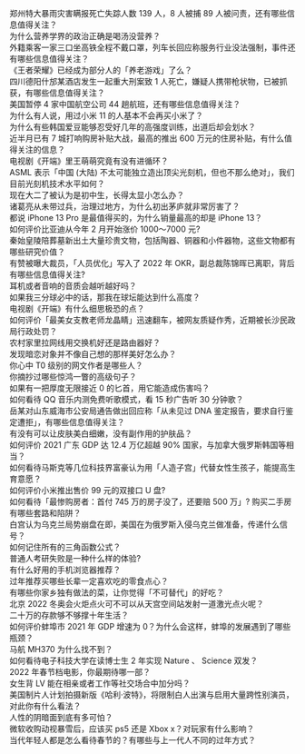 郑州特大暴雨灾害瞒报死亡失踪人数 139 人，8 人被捕 89 人被问责，还有哪些信息值得关注？  
为什么营养学界的政治正确是喝汤没营养？  
外籍乘客一家三口坐高铁全程不戴口罩，列车长回应称服务行业没法强制，事件还有哪些信息值得关注？  
《王者荣耀》已经成为部分人的「养老游戏」了么？  
四川德阳什邡某酒店发生一起重大刑案致 1 人死亡，嫌疑人携带枪状物，已被抓获，有哪些信息值得关注？  
美国暂停 4 家中国航空公司 44 趟航班，还有哪些信息值得关注？  
为什么有人说，用过小米 11 的人基本不会再买小米了？  
为什么有些韩国爱豆能够忍受好几年的高强度训练，出道后却会划水？  
近半月已有 7 城打响购房补贴大战，最高的推出 600 万元的住房补贴，有什么值得关注的信息？  
电视剧《开端》里王萌萌究竟有没有进循环？  
ASML 表示「中国 (大陆) 不太可能独立造出顶尖光刻机，但也不那么绝对」，我们目前光刻机技术水平如何？  
现在大二了被认为是初中生，长得太显小怎么办？  
诸葛亮从未带过兵，治理过地方，为什么初出茅庐就非常厉害了？  
都说 iPhone 13 Pro 是最值得买的，为什么销量最高的却是 iPhone 13？  
如何评价比亚迪从今年 2 月开始涨价 1000～7000 元?  
秦始皇陵陪葬墓新出土大量珍贵文物，包括陶器、铜器和小件器物，这些文物都有哪些研究价值？  
有赞被曝大裁员，「人员优化」写入了 2022 年 OKR，副总裁陈锦晖已离职，背后有哪些信息值得关注?  
耳机或者音响的音质会越听越好吗？  
如果我三分球必中的话，那我在球坛能达到什么高度？  
电视剧《开端》有什么细思极恐的点？  
如何评价「最美女支教老师龙晶睛」迅速翻车，被网友质疑作秀，近期被长沙民政局行政处罚？  
农村家里拉网线用交换机好还是路由器好？  
发现暗恋对象并不像自己想的那样美好怎么办？  
你心中 T0 级别的网文作者是哪些人？  
你摘抄过哪些惊鸿一瞥的高级句子？  
如果有一把厚度无限接近 0 的匕首，用它能造成伤害吗？  
如何看待 QQ 音乐内测免费听歌模式，看 15 秒广告听 30 分钟歌？  
岳某对山东威海市公安局通告做出回应称「从未见过 DNA 鉴定报告，要求自行鉴定遭拒」，有哪些信息值得关注？  
有没有可以让皮肤美白细嫩，没有副作用的护肤品？  
如何评价 2021 广东 GDP 达 12.4 万亿超越 90% 国家，与加拿大俄罗斯韩国等相当？  
如何看待马斯克等几位科技界富豪认为用「人造子宫」代替女性生孩子，能提高生育意愿？  
如何评价小米推出售价 99 元的双接口 U 盘?  
如何看待「最惨购房者：首付 745 万的房子没了，还要赔 500 万」? 购买二手房有哪些套路和陷阱？  
白宫认为乌克兰局势崩盘在即，美国在为俄罗斯入侵乌克兰做准备，传递什么信号？  
如何记住所有的三角函数公式？  
普通人考研失败是一种什么样的体验?  
有什么好用的手机浏览器推荐？  
过年推荐买哪些长辈一定喜欢吃的零食点心？  
有哪些你家乡独有做法的菜，让你觉得「不可替代」的好吃？  
北京 2022 冬奥会火炬点火可不可以从天宫空间站发射一道激光点火呢？  
二十万的存款够不够撑十年生活？  
如何评价蚌埠市 2021 年 GDP 增速为 0？为什么会这样，蚌埠的发展遇到了哪些瓶颈？  
马航 MH370 为什么找不到？  
如何看待电子科技大学在读博士生 2 年实现 Nature 、 Science 双发？  
2022 年春节档电影，你最期待哪一部？  
女生背 LV 能在相亲或者工作等社交场合中加分吗？  
美国制片人计划拍摄新版《哈利·波特》，将限制白人出演与启用大量跨性别演员，对此你有什么看法？  
人性的阴暗面到底有多可怕？  
微软收购动视暴雪后，应该买 ps5 还是 Xbox x？对玩家有什么影响？  
当代年轻人都是怎么看待春节的？有哪些与上一代人不同的过年方式？  
